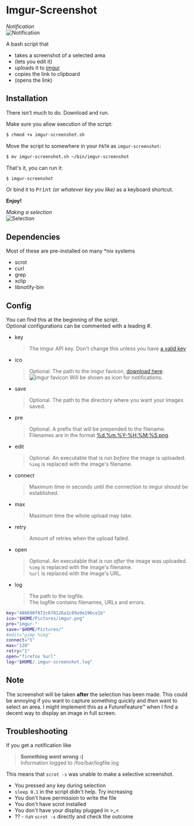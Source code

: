 # Imgur-Screenshot
_Notification_<br>
![Notification](http://i.imgur.com/TVQ20qY.png)

A bash script that

* takes a screenshot of a selected area
* (lets you edit it)
* uploads it to [imgur](https://imgur.com)
* copies the link to clipboard
* (opens the link)

Installation
----

There isn't much to do. Download and run.

Make sure you allow execution of the script:

```bash
$ chmod +x imgur-screenshot.sh
```

Move the script to somewhere in your `PATH` as `imgur-screenshot`:

```bash
$ mv imgur-screenshot.sh ~/bin/imgur-screenshot
```

That's it, you can run it:

```bash
$ imgur-screenshot
```

Or bind it to <kbd>Print</kbd> _(or whatever key you like)_ as a keyboard shortcut.

**Enjoy!**

_Making a selection_<br>
![Selection](http://i.imgur.com/mZlrX16.png)<br>

Dependencies
----

Most of these are pre-installed on many *nix systems

* scrot
* curl
* grep
* xclip
* libnotify-bin

Config
----


You can find this at the beginning of the script.<br>
Optional configurations can be commented with a leading #.

* key

  > The imgur API key. Don't change this unless you have [a valid key](http://api.imgur.com/#register)

* ico

  > Optional. The path to the imgur favicon, [download here](https://imgur.com/favicon.ico).<br>
     ![imgur favicon](https://imgur.com/favicon.ico) Will be shown as icon for notifications.

* save

  > Optional. The path to the directory where you want your images saved.

* pre

  > Optional. A prefix that will be prepended to the filename. Filenames are in the format [%d.%m.%Y-%H:%M:%S.png](http://www.manpages.info/linux/date.1.html).

* edit

  > Optional. An executable that is run *before* the image is uploaded.<br>
  > `%img` is replaced with the image's filename.

* connect

  > Maximum time in seconds until the connection to imgur should be established.

* max

  > Maximum time the whole upload may take.

* retry

  > Amount of retries when the upload failed.

* open

  > Optional. An executable that is run *after* the image was uploaded.<br>
  > `%img` is replaced with the image's filename.<br>
  > `%url` is replaced with the image's URL.

* log

  > The path to the logfile.<br>
  > The logfile contains filenames, URLs and errors.

```bash
key="486690f872c678126a2c09a9e196ce1b"
ico="$HOME/Pictures/imgur.png"
pre="imgur-"
save="$HOME/Pictures/"
#edit="gimp %img"
connect="5"
max="120"
retry="1"
open="firefox %url"
log="$HOME/.imgur-screenshot.log"
```

Note
----

The screenshot will be taken **after** the selection has been made. This could be annoying if you want to capture something quickly and _then_ want to select an area. I might implement this as a FutureFeature™ when I find a decent way to display an image in full screen.

Troubleshooting
----

If you get a notification like

> **Something went wrong :(<br>**
> Information logged to /foo/bar/logfile.log

This means that `scrot -s` was unable to make a selective screenshot.

* You pressed <kbd>any</kbd> key during selection
* `sleep 0.1` in the script didn't help. Try increasing
* You don't have permission to write the file
* You don't have scrot installed
* You don't have your display plugged in >_<
* ?? - run `scrot -s` directly and check the outcome
